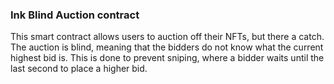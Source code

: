 ### Ink Blind Auction contract
This smart contract allows users to auction off their NFTs, but there a catch. The auction is blind, meaning that the bidders do not know what the current highest bid is. This is done to prevent sniping, where a bidder waits until the last second to place a higher bid.